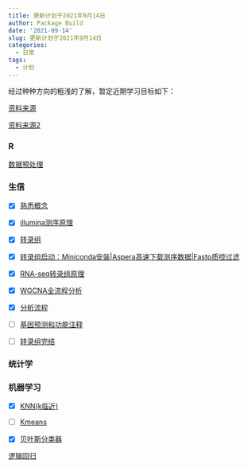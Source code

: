 ```yaml
---
title: 更新计划于2021年9月14日
author: Package Build
date: '2021-09-14'
slug: 更新计划于2021年9月14日
categories:
  - 日常
tags:
  - 计划
---
```

经过种种方向的粗浅的了解，暂定近期学习目标如下：

[资料来源](https://www.zhihu.com/question/65066161/answer/1679721749)

[资料来源2](https://zhuanlan.zhihu.com/p/344895153)

### R

[数据预处理](https://zhuanlan.zhihu.com/p/336278893)

### 生信

-   [x] [熟悉概念](https://zhuanlan.zhihu.com/p/262198184)

-   [x] [illumina测序原理](https://zhuanlan.zhihu.com/p/190757472)

-   [x] [转录组](https://zhuanlan.zhihu.com/p/268518822)

-   [x] [转录组启动：Miniconda安装|Aspera高速下载测序数据|Fastp质控过滤](https://zhuanlan.zhihu.com/p/303970108)

-   [x] [RNA-seq转录组原理](https://zhuanlan.zhihu.com/p/190832351)

-   [x] [WGCNA全流程分析](https://zhuanlan.zhihu.com/p/268015159)

-   [x] [分析流程](https://zhuanlan.zhihu.com/p/268518822)

-   [ ] [基因预测和功能注释](https://zhuanlan.zhihu.com/p/273612047)

-   [ ] [转录组完结](https://zhuanlan.zhihu.com/p/340290527)


### 统计学

### 机器学习
-   [x] [KNN(k临近)](https://www.bilibili.com/video/BV13K411H7Zs/?spm_id_from=333.788.recommend_more_video.-1)

-   [ ] [Kmeans](https://www.bilibili.com/video/BV1LV411p7Ak?from=search&seid=5897372609860836413&spm_id_from=333.337.0.0)

-   [x] [贝叶斯分类器](https://www.bilibili.com/video/BV1qs411a7mT?from=search&seid=12099725396676193731&spm_id_from=333.337.0.0)

[逻辑回归]()